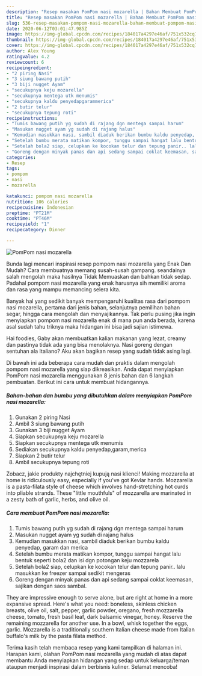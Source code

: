 ```yaml
---
description: "Resep masakan PomPom nasi mozarella | Bahan Membuat PomPom nasi mozarella Yang Bikin Ngiler"
title: "Resep masakan PomPom nasi mozarella | Bahan Membuat PomPom nasi mozarella Yang Bikin Ngiler"
slug: 536-resep-masakan-pompom-nasi-mozarella-bahan-membuat-pompom-nasi-mozarella-yang-bikin-ngiler
date: 2020-06-12T03:01:47.985Z
image: https://img-global.cpcdn.com/recipes/184017a4297e46af/751x532cq70/pompom-nasi-mozarella-foto-resep-utama.jpg
thumbnail: https://img-global.cpcdn.com/recipes/184017a4297e46af/751x532cq70/pompom-nasi-mozarella-foto-resep-utama.jpg
cover: https://img-global.cpcdn.com/recipes/184017a4297e46af/751x532cq70/pompom-nasi-mozarella-foto-resep-utama.jpg
author: Alex Young
ratingvalue: 4.2
reviewcount: 6
recipeingredient:
- "2 piring Nasi"
- "3 siung bawang putih"
- "3 biji nugget Ayam"
- "secukupnya keju mozarella"
- "secukupnya mentega utk menumis"
- "secukupnya kaldu penyedapgarammerica"
- "2 butir telur"
- "secukupnya tepung roti"
recipeinstructions:
- "Tumis bawang putih yg sudah di rajang dgn mentega sampai harum"
- "Masukan nugget ayam yg sudah di rajang halus"
- "Kemudian masukkan nasi, sambil diaduk berikan bumbu kaldu penyedap, garam dan merica"
- "Setelah bumbu merata matikan kompor, tunggu sampai hangat lalu bentuk seperti bola2 dan isi dgn potongan keju mozzarela"
- "Setelah bola2 siap, celupkan ke kocokan telur dan tepung panir.. lalu masukkan ke freezer sampai sedikit mengeras"
- "Goreng dengan minyak panas dan api sedang sampai coklat keemasan, sajikan dengan saos sambal."
categories:
- Resep
tags:
- pompom
- nasi
- mozarella

katakunci: pompom nasi mozarella 
nutrition: 106 calories
recipecuisine: Indonesian
preptime: "PT21M"
cooktime: "PT46M"
recipeyield: "1"
recipecategory: Dinner

---
```



![PomPom nasi mozarella](https://img-global.cpcdn.com/recipes/184017a4297e46af/751x532cq70/pompom-nasi-mozarella-foto-resep-utama.jpg)

Bunda lagi mencari inspirasi resep pompom nasi mozarella yang Enak Dan Mudah? Cara membuatnya memang susah-susah gampang. seandainya salah mengolah maka hasilnya Tidak Memuaskan dan bahkan tidak sedap. Padahal pompom nasi mozarella yang enak harusnya sih memiliki aroma dan rasa yang mampu memancing selera kita.

Banyak hal yang sedikit banyak mempengaruhi kualitas rasa dari pompom nasi mozarella, pertama dari jenis bahan, selanjutnya pemilihan bahan segar, hingga cara mengolah dan menyajikannya. Tak perlu pusing jika ingin menyiapkan pompom nasi mozarella enak di mana pun anda berada, karena asal sudah tahu triknya maka hidangan ini bisa jadi sajian istimewa.

Hai foodies, Gaby akan membuatkan kalian makanan yang lezat, creamy dan pastinya tidak ada yang bisa menolaknya. Nasi goreng dengan sentuhan ala Italiano? Aku akan bagikan resep yang sudah tidak asing lagi.


Di bawah ini ada beberapa cara mudah dan praktis dalam mengolah pompom nasi mozarella yang siap dikreasikan. Anda dapat menyiapkan PomPom nasi mozarella menggunakan 8 jenis bahan dan 6 langkah pembuatan. Berikut ini cara untuk membuat hidangannya.

<!--inarticleads1-->

##### Bahan-bahan dan bumbu yang dibutuhkan dalam menyiapkan PomPom nasi mozarella:

1. Gunakan 2 piring Nasi
1. Ambil 3 siung bawang putih
1. Gunakan 3 biji nugget Ayam
1. Siapkan secukupnya keju mozarella
1. Siapkan secukupnya mentega utk menumis
1. Sediakan secukupnya kaldu penyedap,garam,merica
1. Siapkan 2 butir telur
1. Ambil secukupnya tepung roti


Zobacz, jakie produkty najchętniej kupują nasi klienci! Making mozzarella at home is ridiculously easy, especially if you&#39;ve got Kevlar hands. Mozzarella is a pasta-filata style of cheese which involves hand-stretching hot curds into pliable strands. These &#34;little mouthfuls&#34; of mozzarella are marinated in a zesty bath of garlic, herbs, and olive oil. 

<!--inarticleads2-->

##### Cara membuat PomPom nasi mozarella:

1. Tumis bawang putih yg sudah di rajang dgn mentega sampai harum
1. Masukan nugget ayam yg sudah di rajang halus
1. Kemudian masukkan nasi, sambil diaduk berikan bumbu kaldu penyedap, garam dan merica
1. Setelah bumbu merata matikan kompor, tunggu sampai hangat lalu bentuk seperti bola2 dan isi dgn potongan keju mozzarela
1. Setelah bola2 siap, celupkan ke kocokan telur dan tepung panir.. lalu masukkan ke freezer sampai sedikit mengeras
1. Goreng dengan minyak panas dan api sedang sampai coklat keemasan, sajikan dengan saos sambal.


They are impressive enough to serve alone, but are right at home in a more expansive spread. Here&#39;s what you need: boneless, skinless chicken breasts, olive oil, salt, pepper, garlic powder, oregano, fresh mozzarella cheese, tomato, fresh basil leaf, dark balsamic vinegar, honey. Reserve the remaining mozzarella for another use. In a bowl, whisk together the eggs, garlic. Mozzarella is a traditionally southern Italian cheese made from Italian buffalo&#39;s milk by the pasta filata method. 

Terima kasih telah membaca resep yang kami tampilkan di halaman ini. Harapan kami, olahan PomPom nasi mozarella yang mudah di atas dapat membantu Anda menyiapkan hidangan yang sedap untuk keluarga/teman ataupun menjadi inspirasi dalam berbisnis kuliner. Selamat mencoba!
